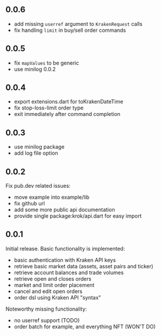 ## 0.0.6

- add missing `userref` argument to `KrakenRequest` calls
- fix handling `limit` in buy/sell order commands

## 0.0.5

- fix `mapValues` to be generic
- use minilog 0.0.2

## 0.0.4

- export extensions.dart for toKrakenDateTime
- fix stop-loss-limit order type
- exit immediately after command completion

## 0.0.3

- use minilog package
- add log file option

## 0.0.2

Fix pub.dev related issues:

- move example into example/lib
- fix github url
- add some more public api documentation
- provide single package:krok/api.dart for easy import

## 0.0.1

Initial release. Basic functionality is implemented:

- basic authentication with Kraken API keys
- retrieve basic market data (assets, asset pairs and ticker)
- retrieve account balances and trade volumes
- retrieve open and closes orders
- market and limit order placement
- cancel and edit open orders
- order dsl using Kraken API "syntax"

Noteworthy missing functionality:

- no userref support (TODO)
- order batch for example, and everything NFT (WON'T DO)

